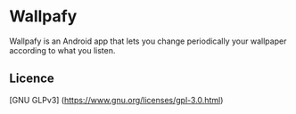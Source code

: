 # Wallpafy
Wallpafy is an Android app that lets you change periodically your wallpaper according to what you listen.

## Licence
[GNU GLPv3] (https://www.gnu.org/licenses/gpl-3.0.html)

